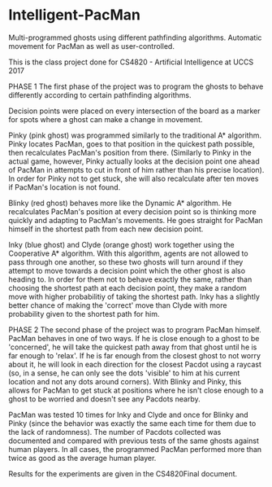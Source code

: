 # Intelligent-PacMan
Multi-programmed ghosts using different pathfinding algorithms. Automatic movement for PacMan as well as user-controlled.

This is the class project done for CS4820 - Artificial Intelligence at UCCS 2017

PHASE 1
The first phase of the project was to program the ghosts to behave differently according to certain pathfinding algorithms.

Decision points were placed on every intersection of the board as a marker for  spots where a ghost can make a change in movement.

Pinky (pink ghost) was programmed similarly to the traditional A* algorithm. Pinky locates PacMan, goes to that position in the quickest path possible, then recalculates PacMan's position from there. (Similarly to Pinky in the actual game, however, Pinky actually looks at the decision point one ahead of PacMan in attempts to cut in front of him rather than his precise location). In order for Pinky not to get stuck, she will also recalculate after ten moves if PacMan's location is not found.

Blinky (red ghost) behaves more like the Dynamic A* algorithm. He recalculates PacMan's position at every decision point so is thinking more quickly and adapting to PacMan's movements. He goes straight for PacMan himself in the shortest path from each new decision point.

Inky (blue ghost) and Clyde (orange ghost) work together using the Cooperative A* algorithm. With this algorithm, agents are not allowed to pass through one another, so these two ghosts will turn around if they attempt to move towards a decision point which the other ghost is also heading to. In order for them not to behave exactly the same, rather than choosing the shortest path at each decision point, they make a random move with higher probabilitiy of taking the shortest path. Inky has a slightly better chance of making the 'correct' move than Clyde with more probability given to the shortest path for him.


PHASE 2
The second phase of the project was to program PacMan himself. PacMan behaves in one of two ways. If he is close enough to a ghost to be 'concerned', he will take the quickest path away from that ghost until he is far enough to 'relax'. If he is far enough from the closest ghost to not worry about it, he will look in each direction for the closest Pacdot using a raycast (so, in a sense, he can only see the dots 'visible' to him at his current location and not any dots around corners). With Blinky and Pinky, this allows for PacMan to get stuck at positions where he isn't close enough to a ghost to be worried and doesn't see any Pacdots nearby.


PacMan was tested 10 times for Inky and Clyde and once for Blinky and Pinky (since the behavior was exactly the same each time for them due to the lack of randomness). The number of Pacdots collected was documented and compared with previous tests of the same ghosts against human players. In all cases, the programmed PacMan performed more than twice as good as the average human player.

Results for the experiments are given in the CS4820Final document.
